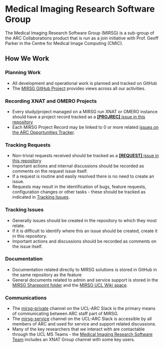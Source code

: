 # Medical Imaging Research Software Group

The Medical Imaging Research Software Group (MIRSG) is a sub-group of the ARC Collaborations product that is run as a join initiative with Prof. Geoff Parker in the Centre for Medical Image Computing (CMIC).

## How We Work

### Planning Work

- All development and operational work is planned and tracked on GitHub
- The [MIRSG GitHub Project](https://github.com/orgs/UCL-MIRSG/projects/3) provides views across all our activities.

### Recording XNAT and OMERO Projects

- Every study/project managed on a MIRSG run XNAT or OMERO instance should have a project record tracked as a [**[PROJREC]** issue in this repository](https://github.com/UCL-MIRSG/MIRSG/issues/new?assignees=&labels=project-record&template=mirsg-project.md&title=%5BPROJREC%5D%3A+%3Ctitle%3E)
- Each MIRSG Project Record may be linked to 0 or more related [issues on the ARC Opportunities Tracker](https://github.com/UCL-ARC/research-software-opportunities/issues).

### Tracking Requests

- Non-trivial requests received should be tracked as a [**[REQUEST]** issue in this repository](https://github.com/UCL-MIRSG/MIRSG/issues/new?assignees=&labels=request&template=request.yml&title=%5BREQUEST%5D%3A+)
- Important actions and internal discussions should be recorded as comments on the request issue itself.
- If a request is routine and easily resolved there is no need to create an issue.
- Requests may result in the identification of bugs, feature requests, configuration changes or other tasks - these should be tracked as indicated in [Tracking Issues](#tracking-issues).

### Tracking Issues

- Generally issues should be created in the repository to which they most relate.
- If it is difficult to identify where this an issue should be created, create it in this repository.
- Important actions and discussions should be recorded as comments on the issue itself.

### Documentation

- Documentation related directly to MIRSG solutions is stored in GitHub in the same repository as the feature
- General documents related to admin and service support is stored in the [MIRSG Sharepoint folder](https://liveuclac.sharepoint.com/sites/UCLMIRSG-mirsg/Shared%20Documents/Forms/AllItems.aspx) and the [MIRSG UCL Wiki space](https://wiki.ucl.ac.uk/display/MIRSG/).

### Communications

- The [mirsg-private](https://ucl-arc.slack.com/archives/C02LDRMR78F) channel on the UCL-ARC Slack is the primary means of communicating between ARC staff part of MIRSG.
- The [mirsg-service](https://ucl-arc.slack.com/archives/C04ABE6944R) channel on the UCL-ARC Slack is accessible by all members of ARC and used for service and support related discussions.
- Many of the key researchers that we interact with are contactable through the UCL MS Teams - the [Medical Imaging Research Software Team](https://teams.microsoft.com/l/team/19%3a2fa04440a00f41518ea108162f5e1aa6%40thread.tacv2/conversations) includes an XNAT Group channel with some key users.
